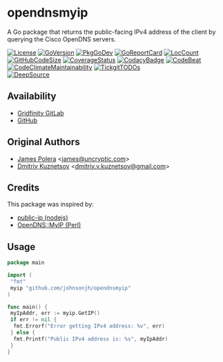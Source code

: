 # opendnsmyip

A Go package that returns the public-facing IPv4 address of the client
by querying the Cisco OpenDNS servers.

[![License](http://img.shields.io/badge/license-mit-blue.svg)](https://raw.githubusercontent.com/johnsonjh/opendnsmyip/master/LICENSE)
[![GoVersion](https://img.shields.io/github/go-mod/go-version/johnsonjh/opendnsmyip.svg)](https://github.com/johnsonjh/opendnsmyip/blob/master/go.mod)
[![PkgGoDev](https://pkg.go.dev/badge/github.com/johnsonjh/opendnsmyip)](https://pkg.go.dev/github.com/johnsonjh/opendnsmyip)
[![GoReportCard](https://goreportcard.com/badge/github.com/johnsonjh/opendnsmyip)](https://goreportcard.com/report/github.com/johnsonjh/opendnsmyip)
[![LocCount](https://img.shields.io/tokei/lines/github/johnsonjh/opendnsmyip.svg)](https://github.com/XAMPPRocky/tokei)
[![GitHubCodeSize](https://img.shields.io/github/languages/code-size/johnsonjh/opendnsmyip.svg)](https://github.com/johnsonjh/opendnsmyip)
[![CoverageStatus](https://coveralls.io/repos/github/johnsonjh/opendnsmyip/badge.svg?branch=master)](https://coveralls.io/github/johnsonjh/opendnsmyip?branch=master)
[![CodacyBadge](https://api.codacy.com/project/badge/Grade/c756d556a38842a5b82265e5f1bebcc1)](https://app.codacy.com/gh/johnsonjh/opendnsmyip?utm_source=github.com&utm_medium=referral&utm_content=johnsonjh/opendnsmyip&utm_campaign=Badge_Grade)
[![CodeBeat](https://codebeat.co/badges/f148c0a4-604b-449e-b450-02fb5074a131)](https://codebeat.co/projects/github-com-johnsonjh-opendnsmyip-master)
[![CodeClimateMaintainability](https://api.codeclimate.com/v1/badges/d8e0a5a40404d2153688/maintainability)](https://codeclimate.com/github/johnsonjh/opendnsmyip/maintainability)
[![TickgitTODOs](https://img.shields.io/endpoint?url=https://api.tickgit.com/badge?repo=github.com/johnsonjh/opendnsmyip)](https://www.tickgit.com/browse?repo=github.com/johnsonjh/opendnsmyip)\
[![DeepSource](https://deepsource.io/gh/johnsonjh/opendnsmyip.svg/?label=active+issues)](https://deepsource.io/gh/johnsonjh/opendnsmyip/?ref=repository-badge)

## Availability

* [Gridfinity GitLab](https://gitlab.gridfinity.com/jeff/go-opendns-myip)
* [GitHub](https://github.com/johnsonjh/opendnsmyip)

## Original Authors

* [James Polera](https://github.com/polera/publicip) \<james@uncryptic.com\>
* [Dmitriy Kuznetsov](https://github.com/Dikman/publicip) \<dmitriy.v.kuznetsov@gmail.com\>

## Credits

This package was inspired by:

* [public-ip (nodejs)](https://github.com/sindresorhus/public-ip/blob/master/index.js)
* [OpenDNS::MyIP (Perl)](https://metacpan.org/pod/OpenDNS::MyIP)

## Usage

```go
package main

import (
 "fmt"
 myip "github.com/johnsonjh/opendnsmyip"
)

func main() {
 myIpAddr, err := myip.GetIP()
 if err != nil {
  fmt.Errorf("Error getting IPv4 address: %v", err)
 } else {
  fmt.Printf("Public IPv4 address is: %s", myIpAddr)
 }
}
```
